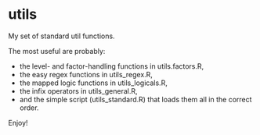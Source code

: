 # utils

My set of standard util functions. 

The most useful are probably:
- the level- and factor-handling functions in utils.factors.R, 
- the easy regex functions in utils_regex.R, 
- the mapped logic functions in utils_logicals.R, 
- the infix operators in utils_general.R, 
- and the simple script (utils_standard.R) that loads them all in the correct order. 

Enjoy!

